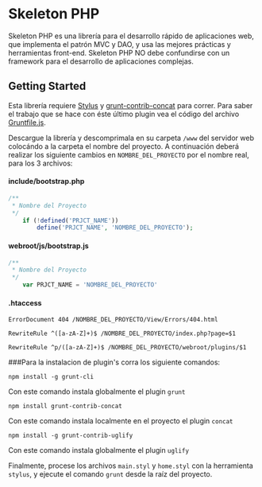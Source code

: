 # Skeleton PHP

Skeleton PHP es una librería para el desarrollo rápido de aplicaciones web, 
que implementa el patrón MVC y DAO, y usa las mejores prácticas y herramientas front-end. 
Skeleton PHP NO debe confundirse con un framework para el desarrollo de aplicaciones complejas.

## Getting Started
Esta librería requiere [Stylus](http://learnboost.github.io/stylus/) y 
[grunt-contrib-concat](https://github.com/gruntjs/grunt-contrib-concat) para correr.
Para saber el trabajo que se hace con éste último plugin vea el código del archivo
[Gruntfile.js](https://github.com/jpbaena13/Skeleton/blob/master/Gruntfile.js).


Descargue la librería y descomprimala en su carpeta `/www` del servidor web colocándo 
a la carpeta el nombre del proyecto. A continuación deberá realizar los siguiente cambios 
en `NOMBRE_DEL_PROYECTO` por el nombre real, para los 3 archivos:

#### include/bootstrap.php
```php
/**
 * Nombre del Proyecto 
 */
    if (!defined('PRJCT_NAME'))
        define('PRJCT_NAME', 'NOMBRE_DEL_PROYECTO');
```

#### webroot/js/bootstrap.js

```js
/**
 * Nombre del Proyecto
 */
    var PRJCT_NAME = 'NOMBRE_DEL_PROYECTO'
```

#### .htaccess

```htaccess
ErrorDocument 404 /NOMBRE_DEL_PROYECTO/View/Errors/404.html
```
```htaccess
RewriteRule ^([a-zA-Z]+)$ /NOMBRE_DEL_PROYECTO/index.php?page=$1
```
```htaccess
RewriteRule ^p/([a-zA-Z]+)$ /NOMBRE_DEL_PROYECTO/webroot/plugins/$1
```


###Para la instalacion de plugin's corra los siguiente comandos:
```shell
npm install -g grunt-cli
```

Con este comando instala globalmente el plugin `grunt`

```shell
npm install grunt-contrib-concat
```
Con este comando instala localmente en el proyecto el plugin `concat`

```shell
npm install -g grunt-contrib-uglify
```
Con este comando instala globalmente el plugin `uglify`

Finalmente, procese los archivos `main.styl` y `home.styl`  con la herramienta `stylus`, 
y ejecute el comando `grunt` desde la raíz del proyecto.
